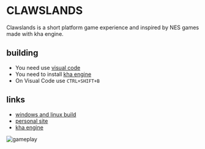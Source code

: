 # CLAWSLANDS
Clawslands is a short platform game experience and inspired by NES games made with kha engine.

## building
- You need use [visual code](https://code.visualstudio.com) 
- You need to install [kha engine](http://kha.tech/getstarted)
- On Visual Code use `CTRL+SHIFT+B`

## links
- [windows and linux build](https://elton-silva.itch.io/clawslands)
- [personal site](https://eltonsilva.site)
- [kha engine](http://kha.tech)

![gameplay](https://img.itch.zone/aW1hZ2UvODg3NTExLzUzNjAyNjQuZ2lm/original/xKtOz1.gif)